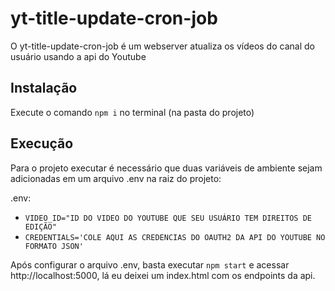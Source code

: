 # yt-title-update-cron-job

O yt-title-update-cron-job é um webserver atualiza os vídeos do canal do usuário usando a api do Youtube

## Instalação

Execute o comando `npm i` no terminal (na pasta do projeto)

## Execução

Para o projeto executar é necessário que duas variáveis de ambiente sejam adicionadas em um arquivo .env na raiz do projeto:

.env:<br/>
* `VIDEO_ID="ID DO VIDEO DO YOUTUBE QUE SEU USUÁRIO TEM DIREITOS DE EDIÇÃO"`<br/>
* `CREDENTIALS='COLE AQUI AS CREDENCIAS DO OAUTH2 DA API DO YOUTUBE NO FORMATO JSON'`

Após configurar o arquivo .env, basta executar `npm start` e acessar http://localhost:5000, lá eu deixei um index.html com os endpoints da api.

